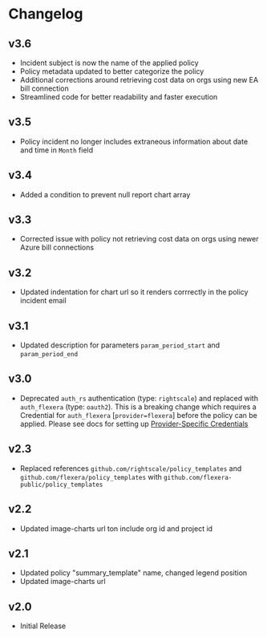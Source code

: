 # Changelog

## v3.6

- Incident subject is now the name of the applied policy
- Policy metadata updated to better categorize the policy
- Additional corrections around retrieving cost data on orgs using new EA bill connection
- Streamlined code for better readability and faster execution

## v3.5

- Policy incident no longer includes extraneous information about date and time in `Month` field

## v3.4

- Added a condition to prevent null report chart array

## v3.3

- Corrected issue with policy not retrieving cost data on orgs using newer Azure bill connections

## v3.2

- Updated indentation for chart url so it renders corrrectly in the policy incident email

## v3.1

- Updated description for parameters `param_period_start` and `param_period_end`

## v3.0

- Deprecated `auth_rs` authentication (type: `rightscale`) and replaced with `auth_flexera` (type: `oauth2`).  This is a breaking change which requires a Credential for `auth_flexera` [`provider=flexera`] before the policy can be applied.  Please see docs for setting up [Provider-Specific Credentials](https://docs.flexera.com/flexera/EN/Automation/ProviderCredentials.htm)

## v2.3

- Replaced references `github.com/rightscale/policy_templates` and `github.com/flexera/policy_templates` with `github.com/flexera-public/policy_templates`

## v2.2

- Updated image-charts url ton include org id and project id

## v2.1

- Updated policy "summary_template" name, changed legend position
- Updated image-charts url

## v2.0

- Initial Release
